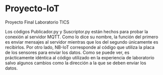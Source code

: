 # Proyecto-IoT
Proyecto Final Laboratorio TICS

Los códigos Publicador.py y Suscriptor.py están hechos para probar la conexión al servidor MQTT. Como lo dice su nombre, la función del primero es enviar mensajes al servidor mientras que los del segundo únicamente es recibirlos.
Por otro lado, NB-IoT corresponde al código que utiliza la placa de los sensores para enviar los datos. Como se puede ver, es prácticamente idéntica al código utilizado en la experiencia de laboratorio salvo algunos cambios como la dirección a la que se deben enviar los datos.
